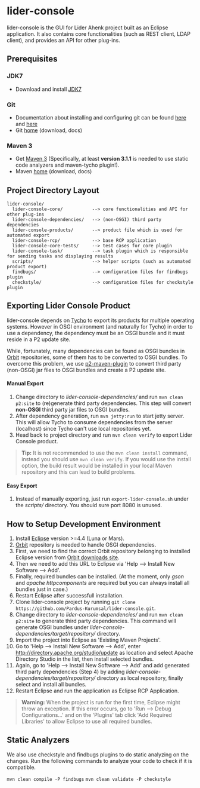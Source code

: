 # lider-console

lider-console is the GUI for Lider Ahenk project built as an Eclipse application. It also contains core functionalities (such as REST client, LDAP client), and provides an API for other plug-ins.

## Prerequisites

### JDK7

- Download and install [JDK7](http://www.oracle.com/technetwork/java/javase/downloads/jdk7-downloads-1880260.html)

### Git

- Documentation about installing and configuring git can be found [here](https://git-scm.com/book/en/v2/Getting-Started-Installing-Git) and [here](https://git-scm.com/book/en/v2/Getting-Started-First-Time-Git-Setup)
- Git [home](http://git-scm.com/) (download, docs)

### Maven 3

- Get [Maven 3](http://maven.apache.org/install.html) (Specifically, at least **version 3.1.1** is needed to use static code analyzers and maven-tycho plugin!).
- Maven [home](https://maven.apache.org/) (download, docs)

## Project Directory Layout

    lider-console/
      lider-console-core/           --> core functionalities and API for other plug-ins
      lider-console-dependencies/   --> (non-OSGI) third party dependencies
      lider-console-products/       --> product file which is used for automated export
      lider-console-rcp/            --> base RCP application
      lider-console-core-tests/     --> test cases for core plugin
      lider-console-task/           --> task plugin which is responsible for sending tasks and displaying results
      scripts/                      --> helper scripts (such as automated product export)
      findbugs/                     --> configuration files for findbugs plugin
      checkstyle/                   --> configuration files for checkstyle plugin

## Exporting Lider Console Product

lider-console depends on [Tycho](https://eclipse.org/tycho/) to export its products for multiple operating systems. However in OSGI environment (and naturally for Tycho) in order to use a dependency, the dependency must be an OSGI bundle and it must reside in a P2 update site.

While, fortunately, many dependencies can be found as OSGI bundles in [Orbit](http://www.eclipse.org/orbit/) repositories, some of them has to be converted to OSGI bundles. To overcome this problem, we use [p2-maven-plugin](https://github.com/reficio/p2-maven-plugin/) to convert third party (non-OSGI) jar files to OSGI bundles and create a P2 update site.

#### Manual Export

1. Change directory to *lider-console-dependencies/* and run `mvn clean p2:site` to (re)generate third party dependencies. This step will convert **non-OSGI** third party jar files to OSGI bundles.
2. After dependency generation, run `mvn jetty:run` to start jetty server. This will allow Tycho to consume dependencies from the server (localhost) since Tycho can't use local repositories yet.
3. Head back to project directory and run `mvn clean verify` to export Lider Console product.

> **Tip:** It is not recommended to use the `mvn clean install` command, instead you should use `mvn clean verify`. If you would use the install option, the build result would be installed in your local Maven repository and this can lead to build problems.

#### Easy Export

1. Instead of manually exporting, just run `export-lider-console.sh` under the *scripts/* directory. You should sure port 8080 is unused.

## How to Setup Development Environment

1. Install [Eclipse](https://eclipse.org/downloads/) version >=4.4 (Luna or Mars).
2. [Orbit](http://www.eclipse.org/orbit/) repository is needed to handle OSGI dependencies.
  1. First, we need to find the correct Orbit repository belonging to installed Eclipse version from [Orbit downloads site](http://download.eclipse.org/tools/orbit/downloads/).
  2. Then we need to add this URL to Eclipse via 'Help --> Install New Software --> Add'.
  3. Finally, required bundles can be installed. (At the moment, only *gson* and *apache httpcomponents* are required but you can always install all bundles just in case.)
  4. Restart Eclipse after successfull installation.
3. Clone lider-console project by running `git clone https://github.com/Pardus-Kurumsal/lider-console.git`.
4. Change directory to *lider-console-dependencies/* and run `mvn clean p2:site` to generate third party dependencies. This command will generate OSGI bundles under *lider-console-dependencies/target/repository/* directory.
5. Import the project into Eclipse as 'Existing Maven Projects'.
6. Go to 'Help --> Install New Software --> Add', enter http://directory.apache.org/studio/update as location and select Apache Directory Studio in the list, then install selected bundles.
7. Again, go to 'Help --> Install New Software --> Add' and add generated third party dependencies (Step 4) by adding *lider-console-dependencies/target/repository/* directory as local repository, finally select and install all bundles.
8. Restart Eclipse and run the application as Eclipse RCP Application.

> **Warning:** When the project is run for the first time, Eclipse might throw an exception. If this error occurs, go to 'Run --> Debug Configurations...' and on the 'Plugins' tab click 'Add Required Libraries' to allow Eclipse to use all required bundles.

## Static Analyzers

We also use checkstyle and findbugs plugins to do static analyzing on the changes. Run the following commands to analyze your code to check if it is compatible.

`mvn clean compile -P findbugs`
`mvn clean validate -P checkstyle`
